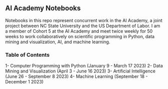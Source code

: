 ## AI Academy Notebooks
Notebooks in this repo represent concurrent work in the AI Academy, a joint project between NC State University and the US Department of Labor.
I am a member of Cohort 5 at the AI Academy and meet twice weekly for 50 weeks to work collaboratively on scientific programming in Python, data mining and visualization, AI, and machine learning.

### Table of Contents

1- Computer Programming with Python (January 9 - March 17 2023)
2- Data Mining and Visualization (April 3 - June 16 2023)
3- Artificial Intelligence (June 26 - September 8 2023)
4- Machine Learning (September 18 - December 1 2023)
